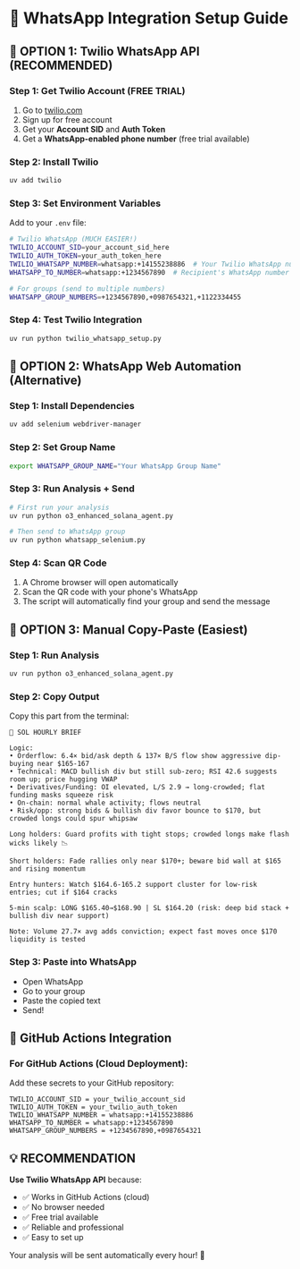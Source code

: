 # 📱 WhatsApp Integration Setup Guide

## 🎯 OPTION 1: Twilio WhatsApp API (RECOMMENDED)

### Step 1: Get Twilio Account (FREE TRIAL)
1. Go to [twilio.com](https://twilio.com)
2. Sign up for free account
3. Get your **Account SID** and **Auth Token**
4. Get a **WhatsApp-enabled phone number** (free trial available)

### Step 2: Install Twilio
```bash
uv add twilio
```

### Step 3: Set Environment Variables
Add to your `.env` file:
```bash
# Twilio WhatsApp (MUCH EASIER!)
TWILIO_ACCOUNT_SID=your_account_sid_here
TWILIO_AUTH_TOKEN=your_auth_token_here
TWILIO_WHATSAPP_NUMBER=whatsapp:+14155238886  # Your Twilio WhatsApp number
WHATSAPP_TO_NUMBER=whatsapp:+1234567890  # Recipient's WhatsApp number

# For groups (send to multiple numbers)
WHATSAPP_GROUP_NUMBERS=+1234567890,+0987654321,+1122334455
```

### Step 4: Test Twilio Integration
```bash
uv run python twilio_whatsapp_setup.py
```

## 🎯 OPTION 2: WhatsApp Web Automation (Alternative)

### Step 1: Install Dependencies
```bash
uv add selenium webdriver-manager
```

### Step 2: Set Group Name
```bash
export WHATSAPP_GROUP_NAME="Your WhatsApp Group Name"
```

### Step 3: Run Analysis + Send
```bash
# First run your analysis
uv run python o3_enhanced_solana_agent.py

# Then send to WhatsApp group
uv run python whatsapp_selenium.py
```

### Step 4: Scan QR Code
1. A Chrome browser will open automatically
2. Scan the QR code with your phone's WhatsApp
3. The script will automatically find your group and send the message

## 🎯 OPTION 3: Manual Copy-Paste (Easiest)

### Step 1: Run Analysis
```bash
uv run python o3_enhanced_solana_agent.py
```

### Step 2: Copy Output
Copy this part from the terminal:
```
🔔 SOL HOURLY BRIEF

Logic:
• Orderflow: 6.4× bid/ask depth & 137× B/S flow show aggressive dip-buying near $165-167
• Technical: MACD bullish div but still sub-zero; RSI 42.6 suggests room up; price hugging VWAP
• Derivatives/Funding: OI elevated, L/S 2.9 → long-crowded; flat funding masks squeeze risk
• On-chain: normal whale activity; flows neutral
• Risk/opp: strong bids & bullish div favor bounce to $170, but crowded longs could spur whipsaw

Long holders: Guard profits with tight stops; crowded longs make flash wicks likely 📉

Short holders: Fade rallies only near $170+; beware bid wall at $165 and rising momentum

Entry hunters: Watch $164.6-165.2 support cluster for low-risk entries; cut if $164 cracks

5-min scalp: LONG $165.40→$168.90 | SL $164.20 (risk: deep bid stack + bullish div near support)

Note: Volume 27.7× avg adds conviction; expect fast moves once $170 liquidity is tested
```

### Step 3: Paste into WhatsApp
- Open WhatsApp
- Go to your group
- Paste the copied text
- Send!

## 🚀 GitHub Actions Integration

### For GitHub Actions (Cloud Deployment):
Add these secrets to your GitHub repository:

```
TWILIO_ACCOUNT_SID = your_twilio_account_sid
TWILIO_AUTH_TOKEN = your_twilio_auth_token
TWILIO_WHATSAPP_NUMBER = whatsapp:+14155238886
WHATSAPP_TO_NUMBER = whatsapp:+1234567890
WHATSAPP_GROUP_NUMBERS = +1234567890,+0987654321
```

## 💡 RECOMMENDATION

**Use Twilio WhatsApp API** because:
- ✅ Works in GitHub Actions (cloud)
- ✅ No browser needed
- ✅ Free trial available
- ✅ Reliable and professional
- ✅ Easy to set up

Your analysis will be sent automatically every hour! 🎯
